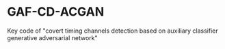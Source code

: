 # GAF-CD-ACGAN
Key code of "covert timing channels detection based on auxiliary classifier generative adversarial network"
